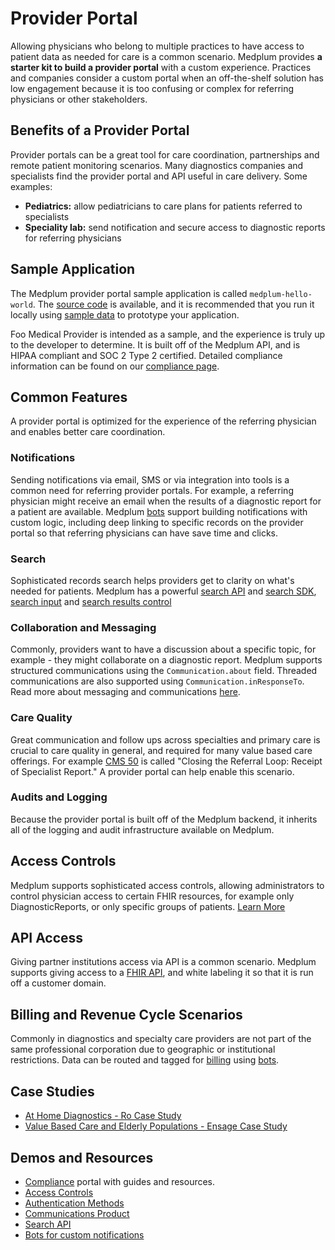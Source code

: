 # Provider Portal

Allowing physicians who belong to multiple practices to have access to patient data as needed for care is a common scenario. Medplum provides **a starter kit to build a provider portal** with a custom experience. Practices and companies consider a custom portal when an off-the-shelf solution has low engagement because it is too confusing or complex for referring physicians or other stakeholders.

## Benefits of a Provider Portal

Provider portals can be a great tool for care coordination, partnerships and remote patient monitoring scenarios. Many diagnostics companies and specialists find the provider portal and API useful in care delivery. Some examples:

- **Pediatrics:** allow pediatricians to care plans for patients referred to specialists
- **Speciality lab:** send notification and secure access to diagnostic reports for referring physicians

## Sample Application

The Medplum provider portal sample application is called `medplum-hello-world`. The [source code](https://github.com/medplum/medplum-hello-world) is available, and it is recommended that you run it locally using [sample data](/docs/tutorials/importing-sample-data) to prototype your application.

Foo Medical Provider is intended as a sample, and the experience is truly up to the developer to determine. It is built off of the Medplum API, and is HIPAA compliant and SOC 2 Type 2 certified. Detailed compliance information can be found on our [compliance page](../docs/compliance).

## Common Features

A provider portal is optimized for the experience of the referring physician and enables better care coordination.

### Notifications

Sending notifications via email, SMS or via integration into tools is a common need for referring provider portals. For example, a referring physician might receive an email when the results of a diagnostic report for a patient are available. Medplum [bots](/docs/bots) support building notifications with custom logic, including deep linking to specific records on the provider portal so that referring physicians can have save time and clicks.

### Search

Sophisticated records search helps providers get to clarity on what's needed for patients. Medplum has a powerful [search API](/docs/search/basic-search) and [search SDK](/docs/sdk/classes/MedplumClient), [search input](https://storybook.medplum.com/?path=/docs/medplum-resourceinput--practitioners) and [search results control](https://storybook.medplum.com/?path=/docs/medplum-searchcontrol--checkboxes)

### Collaboration and Messaging

Commonly, providers want to have a discussion about a specific topic, for example - they might collaborate on a diagnostic report. Medplum supports structured communications using the `Communication.about` field. Threaded communications are also supported using `Communication.inResponseTo`. Read more about messaging and communications [here](../products/communications).

### Care Quality

Great communication and follow ups across specialties and primary care is crucial to care quality in general, and required for many value based care offerings. For example [CMS 50](/docs/compliance/onc) is called "Closing the Referral Loop: Receipt of Specialist Report." A provider portal can help enable this scenario.

### Audits and Logging

Because the provider portal is built off of the Medplum backend, it inherits all of the logging and audit infrastructure available on Medplum.

## Access Controls

Medplum supports sophisticated access controls, allowing administrators to control physician access to certain FHIR resources, for example only DiagnosticReports, or only specific groups of patients. [Learn More](/docs/auth)

## API Access

Giving partner institutions access via API is a common scenario. Medplum supports giving access to a [FHIR API](/docs/api/fhir), and white labeling it so that it is run off a customer domain.

## Billing and Revenue Cycle Scenarios

Commonly in diagnostics and specialty care providers are not part of the same professional corporation due to geographic or institutional restrictions. Data can be routed and tagged for [billing](../products/billing) using [bots](/docs/bots).

## Case Studies

- [At Home Diagnostics - Ro Case Study](/blog/ro-case-study)
- [Value Based Care and Elderly Populations - Ensage Case Study](/blog/ensage-case-study)

## Demos and Resources

- [Compliance](/docs/compliance) portal with guides and resources.
- [Access Controls](/docs/access/access-policies)
- [Authentication Methods](/docs/auth)
- [Communications Product](../products/communications)
- [Search API](/docs/search)
- [Bots for custom notifications](/docs/bots)
